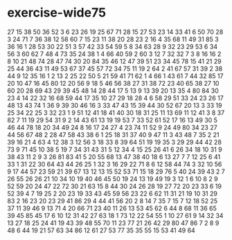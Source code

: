 # exercise-wide75
27
15
38
50
36
52
3
6
23
26
19
25
67
71
28
15
27
53
23
14
33
41
6
50
70
28
3
24
71
7
36
38
12
58
60
7
15
23
11
38
20
28
23
2
16
4
35
68
11
49
31
85
3
36
16
1
28
53
30
22
51
3
57
42
33
54
59
5
8
34
63
28
9
32
23
29
53
6
34
56
3
60
62
7
48
4
73
35
24
38
1
4
66
40
59
2
60
3
12
7
32
32
7
3
8
16
16
2
8
10
21
48
74
28
47
74
30
20
84
35
46
12
47
39
51
23
34
45
78
15
41
21
29
25
44
36
43
11
49
53
67
37
45
57
72
34
75
11
19
2
64
2
41
67
57
31
39
2
38
44
9
12
35
16
1
2
13
2
25
22
50
5
21
59
41
71
62
1
4
66
1
43
61
7
44
32
85
17
20
10
47
16
45
80
12
20
56
9
18
5
46
56
38
27
31
38
72
23
40
65
38
27
10
60
20
28
69
43
29
39
45
48
14
28
44
17
5
13
9
13
39
20
13
35
4
80
84
30
23
4
14
22
32
16
68
59
44
17
35
10
27
29
18
28
4
6
58
29
51
33
24
23
26
17
48
13
43
74
1
36
9
39
30
46
16
3
33
47
43
15
39
44
30
52
67
20
13
3
33
19
25
34
22
25
3
32
23
1
9
51
12
41
18
41
40
30
18
31
25
11
13
69
11
12
41
3
8
37
82
7
11
19
29
54
31
9
2
14
43
61
13
19
19
53
7
33
52
61
52
17
16
13
49
30
5
46
44
78
18
20
34
49
24
8
16
17
24
27
4
23
74
11
52
9
24
49
80
34
23
27
44
56
67
48
2
28
47
58
43
38
6
1
25
18
31
37
40
9
47
11
3
43
48
7
35
2
21
39
16
21
4
63
4
12
38
3
12
56
3
18
33
8
39
64
51
19
19
35
3
29
29
44
42
28
73
9
71
45
10
38
5
19
7
34
31
43
31
5
12
34
4
15
25
26
41
6
26
34
18
10
31
9
38
43
11
2
9
3
26
81
83
41
5
20
55
68
13
47
38
40
18
6
13
27
7
7
12
25
6
41
33
1
31
22
30
64
43
44
26
25
1
32
3
16
29
22
71
8
6
12
58
44
74
3
32
10
56
9
17
44
57
23
59
21
39
67
13
12
13
15
52
53
71
15
18
29
76
5
40
24
39
43
2
7
26
55
26
26
21
10
34
10
19
40
46
45
50
19
24
13
19
49
19
3
12
1
6
10
8
2
9
52
59
20
24
47
22
72
30
21
63
15
8
44
30
24
26
28
19
27
72
20
23
33
6
19
52
39
4
7
19
25
2
20
23
19
33
43
45
59
56
23
22
6
62
11
31
21
19
10
31
29
83
2
16
23
20
23
29
41
86
29
4
44
41
56
20
2
8
14
7
35
7
15
7
12
18
52
25
37
11
39
46
9
13
71
4
20
66
71
23
40
11
26
13
53
45
62
6
44
8
68
11
36
65
39
45
85
45
17
6
10
12
31
42
27
63
18
1
73
12
22
54
55
1
10
27
61
9
14
32
34
13
27
18
25
24
41
19
43
39
48
55
70
11
23
77
21
26
42
29
80
47
86
7
2
8
9
48
6
44
19
21
57
63
34
86
12
61
27
53
77
35
35
55
15
53
41
49
64
